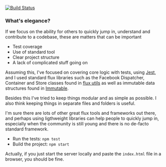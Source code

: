 
[![Build Status](https://travis-ci.org/gterzian/flux-challenge.svg)](https://travis-ci.org/gterzian/flux-challenge)

### What's elegance?

If we focus on the ability for others to quickly jump in, understand and contribute to a codebase, these are matters that can be important

- Test coverage
- Use of standard tool
- Clear project structure
- A lack of complicated stuff going on

Assuming this, I've focused on covering core logic with tests, using [Jest](http://facebook.github.io/jest/), and I used standard flux libraries such as the Facebook Dispatcher, Container and Store classes found in [flux utils](http://facebook.github.io/flux/docs/flux-utils.html) as well as immutable data structures found in [Immutable](http://facebook.github.io/immutable-js/).

Besides this I've tried to keep things modular and as simple as possible. I also think keeping things in separate files and folders is useful.

I'm sure there are lots of other great flux tools and frameworks out there, and perhaps using ligthweight libraries can help people to quickly jump in, especially when the community is still young and there is no de-facto standard framework.

- Run the tests: `npm test`
- Build the project: `npm start`

Actually, if you just start the server locally and paste the `index.html` file in a browser, you should be fine.
